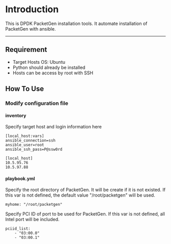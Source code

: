 Introduction
===========================
This is DPDK PacketGen installation tools. It automate installation of PacketGen with ansible. 


****

## Requirement
- Target Hosts OS: Ubuntu
- Python should already be installed
- Hosts can be access by root with SSH


## How To Use
### Modify configuration file
#### inventory
Specify target host and login information here
```
[local_host:vars]
ansible_connection=ssh
ansible_user=root
ansible_ssh_pass=P@ssw0rd

[local_host]
10.5.95.76
10.5.97.88
```

#### playbook.yml
Specify the root directory of PacketGen. It will be create if it is not existed. If this var is not defined, the default value "/root/packetgen" will be used.
```
myhome: "/root/packetgen"
```

Specify PCI ID of port to be used for PacketGen. If this var is not defined, all Intel port will be included.
```
pciid_list:
	- "03:00.0"
	- "03:00.1"
```


